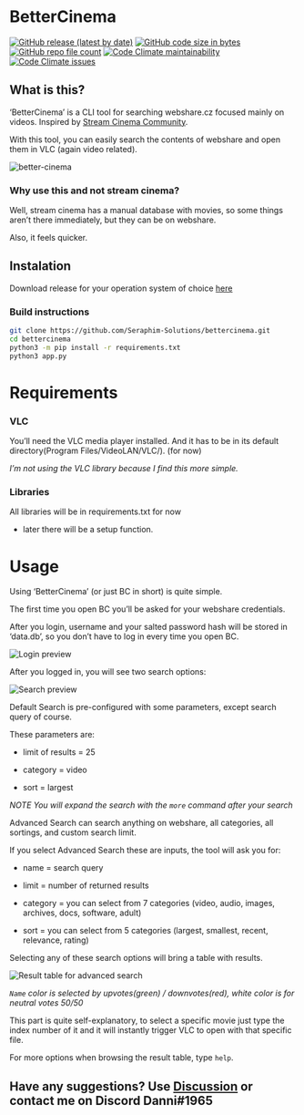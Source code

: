 # BetterCinema
[![GitHub release (latest by date)](https://img.shields.io/github/v/release/Seraphim-Solutions/bettercinema?style=for-the-badge)](https://github.com/Seraphim-Solutions/bettercinema/releases)
[![GitHub code size in bytes](https://img.shields.io/github/languages/code-size/Seraphim-Solutions/bettercinema?style=for-the-badge)](https://github.com/Seraphim-Solutions/bettercinema) 
[![GitHub repo file count](https://img.shields.io/github/directory-file-count/Seraphim-Solutions/bettercinema?style=for-the-badge)](https://github.com/Seraphim-Solutions/bettercinema) 
[![Code Climate maintainability](https://img.shields.io/codeclimate/maintainability/Seraphim-Solutions/bettercinema?style=for-the-badge)](https://codeclimate.com/github/Seraphim-Solutions/bettercinema/) 
[![Code Climate issues](https://img.shields.io/codeclimate/issues/Seraphim-Solutions/bettercinema?style=for-the-badge)](https://codeclimate.com/github/Seraphim-Solutions/bettercinema/)
## What is this?

‘BetterCinema’ is a CLI tool for searching webshare.cz focused mainly on videos. Inspired by [Stream Cinema Community](https://gitlab.com/stream-cinema-community).

With this tool, you can easily search the contents of webshare and open them in VLC (again video related).

![better-cinema](https://user-images.githubusercontent.com/34968650/185767066-e4d6ed7f-7795-4492-b643-62ae47e861ad.gif)

### Why use this and not stream cinema? 

Well, stream cinema has a manual database with movies, so some things aren’t there immediately, but they can be on webshare.

Also, it feels quicker.

## Instalation
Download release for your operation system of choice [here](https://github.com/Seraphim-Solutions/bettercinema/releases)

### Build instructions
```BASH
git clone https://github.com/Seraphim-Solutions/bettercinema.git
cd bettercinema
python3 -m pip install -r requirements.txt
python3 app.py
```
# Requirements

### VLC

You’ll need the VLC media player installed. And it has to be in its default directory(Program Files/VideoLAN/VLC/). (for now)

*I’m not using the VLC library because I find this more simple.*

### Libraries

All libraries will be in requirements.txt for now

- later there will be a setup function.

# Usage

Using ‘BetterCinema’ (or just BC in short) is quite simple.

The first time you open BC you’ll be asked for your webshare credentials.

After you login, username and your salted password hash will be stored in ‘data.db’, so you don’t have to log in every time you open BC.

![Login preview](https://i.imgur.com/mdUsdnd.png)

After you logged in, you will see two search options:

![Search preview](https://i.imgur.com/Hw6t8cX.png)

Default Search is pre-configured with some parameters, except search query of course.

These parameters are:

- limit of results = 25

- category = video

- sort = largest

*NOTE You will expand the search with the `more` command after your search*

Advanced Search can search anything on webshare, all categories, all sortings, and custom search limit.

If you select Advanced Search these are inputs, the tool will ask you for:

- name = search query

- limit = number of returned results

- category = you can select from 7 categories (video, audio, images, archives, docs, software, adult)

- sort = you can select from 5 categories (largest, smallest, recent, relevance, rating)

Selecting any of these search options will bring a table with results.

![Result table for advanced search](https://i.imgur.com/6JqRGZx.png)

*`Name` color is selected by upvotes(green) / downvotes(red), white color is for neutral votes 50/50*

This part is quite self-explanatory, to select a specific movie just type the index number of it and it will instantly trigger VLC to open with that specific file.

For more options when browsing the result table, type `help`. 

## Have any suggestions? Use [Discussion](https://github.com/Seraphim-Solutions/bettercinema/discussions/categories/ideas) or contact me on Discord Danni#1965
